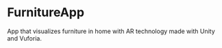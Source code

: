 # FurnitureApp

App that visualizes furniture in home with AR technology made with Unity and Vuforia.
